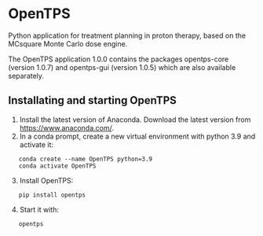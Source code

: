 # OpenTPS

Python application for treatment planning in proton therapy, based on the MCsquare Monte Carlo dose engine.

The OpenTPS application 1.0.0 contains the packages opentps-core (version 1.0.7) and opentps-gui (version 1.0.5) which are also available separately.

## Installating and starting OpenTPS

1. Install the latest version of Anaconda. Download the latest version from https://www.anaconda.com/.
2. In a conda prompt, create a new virtual environment with python 3.9 and activate it:

```
   conda create --name OpenTPS python=3.9
   conda activate OpenTPS
```

3. Install OpenTPS:

```
   pip install opentps
```

4. Start it with:

```
   opentps
```

